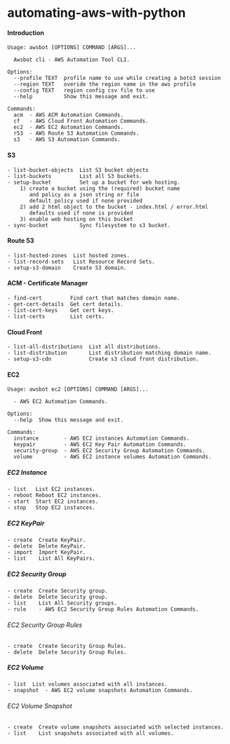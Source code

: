 # automating-aws-with-python

#### Introduction
```
Usage: awsbot [OPTIONS] COMMAND [ARGS]...

  Awsbot cli - AWS Automation Tool CLI.

Options:
  --profile TEXT  profile name to use while creating a boto3 session
  --region TEXT   overide the region name in the aws profile
  --config TEXT   region config csv file to use
  --help          Show this message and exit.

Commands:
  acm  - AWS ACM Automation Commands.
  cf   - AWS Cloud Front Automation Commands.
  ec2  - AWS EC2 Automation Commands.
  r53  - AWS Route 53 Automation Commands.
  s3   - AWS S3 Automation Commands.
```
#### S3

    - list-bucket-objects  List S3 bucket objects
    - list-buckets         List all S3 buckets.
    - setup-bucket         Set up a bucket for web hosting.
        1) create a bucket using the (required) bucket name
           and policy as a json string or file 
           default policy used if none provided
        2) add 2 html object to the bucket - index.html / error.html
           defaults used if none is provided
        3) enable web hosting on this bucket
    - sync-bucket          Sync filesystem to s3 bucket.

#### Route 53

    - list-hosted-zones  List hosted zones.
    - list-record-sets   List Resource Record Sets.
    - setup-s3-domain    Create S3 domain.

#### ACM - Certificate Manager 

    - find-cert         Find cert that matches domain name.
    - get-cert-details  Get cert details.
    - list-cert-keys    Get cert keys.
    - list-certs        List certs.

#### Cloud Front

    - list-all-distributions  List all distributions.
    - list-distribution       List distribution matching domain name.
    - setup-s3-cdn            Create s3 cloud front distribution.

#### EC2
```
Usage: awsbot ec2 [OPTIONS] COMMAND [ARGS]...

  - AWS EC2 Automation Commands.

Options:
  --help  Show this message and exit.

Commands:
  instance        - AWS EC2 instances Automation Commands.
  keypair         - AWS EC2 Key Pair Automation Commands.
  security-group  - AWS EC2 Security Group Automation Commands.
  volume          - AWS EC2 instance volumes Automation Commands.
```

##### EC2 Instance 

    - list   List EC2 instances.
    - reboot Reboot EC2 instances.
    - start  Start EC2 instances.
    - stop   Stop EC2 instances.

##### EC2 KeyPair

    - create  Create KeyPair.
    - delete  Delete KeyPair.
    - import  Import KeyPair.
    - list    List All KeyPairs.

##### EC2 Security Group

    - create  Create Security group.
    - delete  Delete Security group. 
    - list    List All Security groups.
    - rule    - AWS EC2 Security Group Rules Automation Commands.

###### EC2 Security Group Rules

    - create  Create Security Group Rules.
    - delete  Delete Security Group Rules.

##### EC2 Volume

    - list  List volumes associated with all instances.
    - snapshot  - AWS EC2 volume snapshots Automation Commands.

###### EC2 Volume Snapshot
    - create  Create volume snapshots associated with selected instances.  
    - list    List snapshots associated with all volumes.
